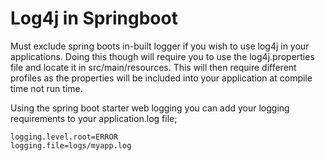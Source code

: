 # Log4j in Springboot

Must exclude spring boots in-built logger if you wish to use log4j in your applications.  Doing this though will require you to use the log4j.properties file and locate it in src/main/resources.  This will then require different profiles as the properties will be included into your application at compile time not run time.

Using the spring boot starter web logging you can add your logging requirements to your application.log file;

```
logging.level.root=ERROR
logging.file=logs/myapp.log
```
